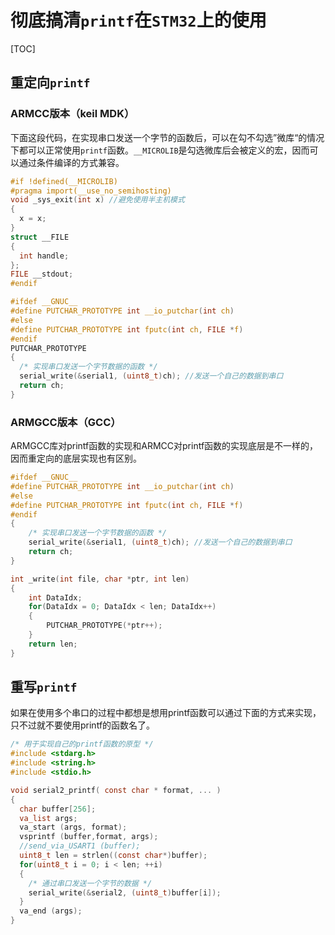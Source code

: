 # 彻底搞清`printf`在`STM32`上的使用

[TOC]

## 重定向`printf`

### ARMCC版本（keil MDK）

下面这段代码，在实现串口发送一个字节的函数后，可以在勾不勾选”微库“的情况下都可以正常使用`printf`函数。`__MICROLIB`是勾选微库后会被定义的宏，因而可以通过条件编译的方式兼容。

```c
#if !defined(__MICROLIB)
#pragma import(__use_no_semihosting)
void _sys_exit(int x) //避免使用半主机模式
{
  x = x;
}
struct __FILE
{
  int handle;
};
FILE __stdout;
#endif

#ifdef __GNUC__
#define PUTCHAR_PROTOTYPE int __io_putchar(int ch)
#else
#define PUTCHAR_PROTOTYPE int fputc(int ch, FILE *f)
#endif 
PUTCHAR_PROTOTYPE
{
  /* 实现串口发送一个字节数据的函数 */
  serial_write(&serial1, (uint8_t)ch); //发送一个自己的数据到串口
  return ch;
}
```

### ARMGCC版本（GCC）

ARMGCC库对printf函数的实现和ARMCC对printf函数的实现底层是不一样的，因而重定向的底层实现也有区别。

```c
#ifdef __GNUC__
#define PUTCHAR_PROTOTYPE int __io_putchar(int ch)
#else
#define PUTCHAR_PROTOTYPE int fputc(int ch, FILE *f)
#endif 
{
    /* 实现串口发送一个字节数据的函数 */
    serial_write(&serial1, (uint8_t)ch); //发送一个自己的数据到串口
    return ch;
}

int _write(int file, char *ptr, int len)
{
	int DataIdx;
	for(DataIdx = 0; DataIdx < len; DataIdx++)
	{
		PUTCHAR_PROTOTYPE(*ptr++);
	}
	return len;
}
```



## 重写`printf`

如果在使用多个串口的过程中都想是想用printf函数可以通过下面的方式来实现，只不过就不要使用printf的函数名了。

```c
/* 用于实现自己的printf函数的原型 */
#include <stdarg.h>
#include <string.h> 
#include <stdio.h>

void serial2_printf( const char * format, ... )
{
  char buffer[256];
  va_list args;
  va_start (args, format);
  vsprintf (buffer,format, args);
  //send_via_USART1 (buffer);
  uint8_t len = strlen((const char*)buffer);
  for(uint8_t i = 0; i < len; ++i)
  {
    /* 通过串口发送一个字节的数据 */
    serial_write(&serial2, (uint8_t)buffer[i]);
  }
  va_end (args);
}
```

